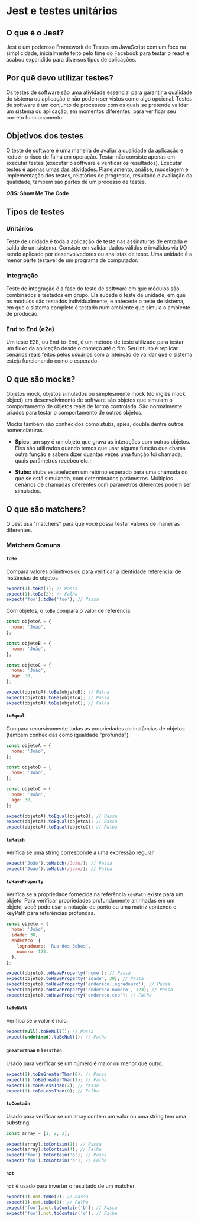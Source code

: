 # Jest e testes unitários

## O que é o Jest?

Jest é um poderoso Framework de Testes em JavaScript com um foco na simplicidade, inicialmente feito pelo time do Facebook para testar o react e acabou expandido para diversos tipos de aplicações.

## Por quê devo utilizar testes?

Os testes de software são uma atividade essencial para garantir a qualidade do sistema ou aplicação e não podem ser vistos como algo opcional. Testes de software é um conjunto de processos com os quais se pretende validar um sistema ou aplicação, em momentos diferentes, para verificar seu correto funcionamento.

## Objetivos dos testes

O teste de software é uma maneira de avaliar a qualidade da aplicação e reduzir o risco de falha em operação. Testar não consiste apenas em executar testes (executar o software e verificar os resultados). Executar testes é apenas umas das atividades. Planejamento, análise, modelagem e implementação dos testes, relatórios de progresso, resultado e avaliação da qualidade, também são partes de um processo de testes.

**_OBS:_ Show Me The Code**

## Tipos de testes

### Unitários

Teste de unidade é toda a aplicação de teste nas assinaturas de entrada e saída de um sistema. Consiste em validar dados válidos e inválidos via I/O sendo aplicado por desenvolvedores ou analistas de teste. Uma unidade é a menor parte testável de um programa de computador.

### Integração

Teste de integração é a fase do teste de software em que módulos são combinados e testados em grupo. Ela sucede o teste de unidade, em que os módulos são testados individualmente, e antecede o teste de sistema, em que o sistema completo é testado num ambiente que simula o ambiente de produção.

### End to End (e2e)

Um teste E2E, ou End-to-End, é um método de teste utilizado para testar um fluxo da aplicação desde o começo até o fim. Seu intuito é replicar cenários reais feitos pelos usuários com a intenção de validar que o sistema esteja funcionando como o esperado.

## O que são mocks?

Objetos mock, objetos simulados ou simplesmente mock (do inglês mock object) em desenvolvimento de software são objetos que simulam o comportamento de objetos reais de forma controlada. São normalmente criados para testar o comportamento de outros objetos.

Mocks também são conhecidos como stubs, spies, double dentre outros nomenclaturas.

- **Spies:** um spy é um objeto que grava as interações com outros objetos. Eles são utilizados quando temos que usar alguma função que chama outra função e sabem dizer quantas vezes uma função foi chamada, quais parâmetros recebeu etc.;

- **Stubs:** stubs estabelecem um retorno esperado para uma chamada do que se está simulando, com determinados parâmetros. Múltiplos cenários de chamadas diferentes com parâmetros diferentes podem ser simulados.

## O que são matchers?

O Jest usa "matchers" para que você possa testar valores de maneiras diferentes.

### Matchers Comuns

#### `toBe`

Compara valores primitivos ou para verificar a identidade referencial de instâncias de objetos

```js
expect(1).toBe(1); // Passa
expect(1).toBe(2); // Falha
expect('foo').toBe('foo'); // Passa
```

Com objetos, o `toBe` compara o valor de referência.

```js
const objetoA = {
  nome: 'João',
};

const objetoB = {
  nome: 'João',
};

const objetoC = {
  nome: 'João',
  age: 30,
};

expect(objetoA).toBe(objetoB); // Falha
expect(objetoA).toBe(objetoA); // Passa
expect(objetoA).toBe(objetoC); // Falha
```

#### `toEqual`

Compara recursivamente todas as propriedades de instâncias de objetos (também conhecidas como igualdade "profunda").

```js
const objetoA = {
  nome: 'João',
};

const objetoB = {
  nome: 'João',
};

const objetoC = {
  nome: 'João',
  age: 30,
};

expect(objetoA).toEqual(objetoB); // Passa
expect(objetoA).toEqual(objetoA); // Passa
expect(objetoA).toEqual(objetoC); // Falha
```

#### `toMatch`

Verifica se uma string corresponde a uma expressão regular.

```js
expect('João').toMatch(/João/); // Passa
expect('João').toMatch(/joão/); // Falha
```

#### `toHaveProperty`

Verifica se a propriedade fornecida na referência `keyPath` existe para um objeto. Para verificar propriedades profundamente aninhadas em um objeto, você pode usar a notação de ponto ou uma matriz contendo o keyPath para referências profundas.

```js
const objeto = {
  nome: 'João',
  idade: 30,
  endereco: {
    logradouro: 'Rua dos Bobos',
    numero: 123,
  },
};

expect(objeto).toHaveProperty('nome'); // Passa
expect(objeto).toHaveProperty('idade', 30); // Passa
expect(objeto).toHaveProperty('endereco.logradouro'); // Passa
expect(objeto).toHaveProperty('endereco.numero', 123); // Passa
expect(objeto).toHaveProperty('endereco.cep'); // Falha
```

#### `toBeNull`

Verifica se o valor é nulo.

```js
expect(null).toBeNull(); // Passa
expect(undefined).toBeNull(); // Falha
```

#### `greaterThan` e `lessThan`

Usado para verificar se um número é maior ou menor que outro.

```js
expect(1).toBeGreaterThan(0); // Passa
expect(1).toBeGreaterThan(1); // Falha
expect(1).toBeLessThan(2); // Passa
expect(1).toBeLessThan(0); // Falha
```

#### `toContain`

Usado para verificar se um array contém um valor ou uma string tem uma substring.

```js
const array = [1, 2, 3];

expect(array).toContain(1); // Passa
expect(array).toContain(4); // Falha
expect('foo').toContain('o'); // Passa
expect('foo').toContain('b'); // Falha
```

#### `not`

`not` é usado para inverter o resultado de um matcher.

```js
expect(1).not.toBe(2); // Passa
expect(1).not.toBe(1); // Falha
expect('foo').not.toContain('b'); // Passa
expect('foo').not.toContain('o'); // Falha
```
